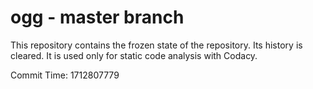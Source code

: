 # ogg - master branch

This repository contains the frozen state of the repository.
Its history is cleared. It is used only for static code
analysis with Codacy.

Commit Time: 1712807779